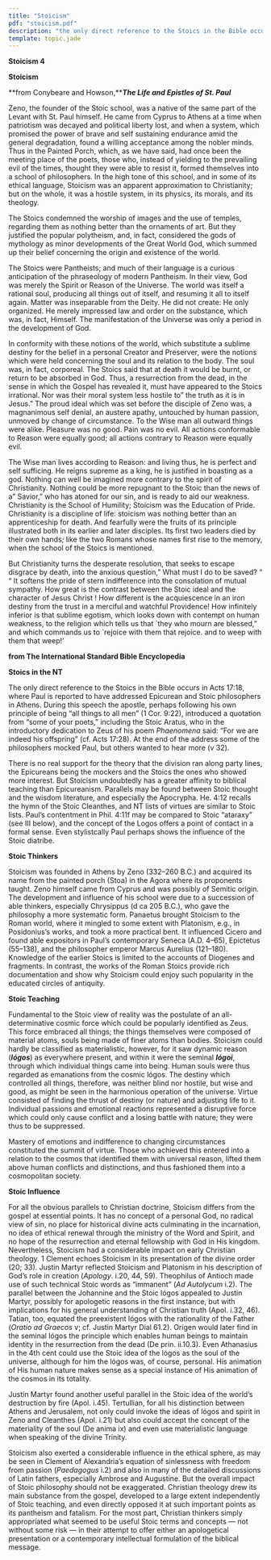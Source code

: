 ```yaml
---
title: "Stoicism"
pdf: "stoicism.pdf"
description: "the only direct reference to the Stoics in the Bible occurs in Acts 17:18, where Paul is reported to have addressed Epicurean and Stoic philosophers in Athens."
template: topic.jade
---
```



**Stoicism 4**

**Stoicism**

**from Conybeare and Howson,*****The Life and Epistles of St. Paul***

Zeno, the founder of the Stoic school, was a native of the same part of
the Levant with St. Paul himself. He came from Cyprus to Athens at a
time when patriotism was decayed and political liberty lost, and when a
system, which promised the power of brave and self sustaining endurance
amid the general degradation, found a willing acceptance among the
nobler minds. Thus in the Painted Porch, which, as we have said, had
once been the meeting place of the poets, those who, instead of yielding
to the prevailing evil of the times, thought they were able to resist
it, formed themselves into a school of philosophers. In the high tone of
this school, and in some of its ethical language, Stoicism was an
apparent approximation to Christianity; but on the whole, it was a
hostile system, in its physics, its morals, and its theology.

The Stoics condemned the worship of images and the use of temples,
regarding them as nothing better than the ornaments of art. But they
justified the popular polytheism, and, in fact, considered the gods of
mythology as minor developments of the Great World God, which summed up
their belief concerning the origin and existence of the world.

The Stoics were Pantheists; and much of their language is a curious
anticipation of the phraseology of modern Pantheism. In their view, God
was merely the Spirit or Reason of the Universe. The world was itself a
rational soul, producing all things out of itself, and resuming it all
to itself again. Matter was inseparable from the Deity. He did not
create: He only organized. He merely impressed law and order on the
substance, which was, in fact, Himself. The manifestation of the
Universe was only a period in the development of God.

In conformity with these notions of the world, which substitute a
sublime destiny for the belief in a personal Creator and Preserver, were
the notions which were held concerning the soul and its relation to the
body. The soul was, in fact, corporeal. The Stoics said that at death it
would be burnt, or return to be absorbed in God. Thus, a resurrection
from the dead, in the sense in which the Gospel has revealed it, must
have appeared to the Stoics irrational. Nor was their moral system less
hostile to” the truth as it is in Jesus.” The proud ideal which was set
before the disciple of Zeno was, a magnanimous self denial, an austere
apathy, untouched by human passion, unmoved by change of circumstance.
To the Wise man all outward things were alike. Pleasure was no good.
Pain was no evil. All actions conformable to Reason were equally good;
all actions contrary to Reason were equally evil.

The Wise man lives according to Reason: and living thus, he is perfect
and self sufficing. He reigns supreme as a king, he is justified in
boasting as a god. Nothing can well be imagined more contrary to the
spirit of Christianity. Nothing could be more repugnant to the Stoic
than the news of a” Savior,” who has atoned for our sin, and is ready to
aid our weakness. Christianity is the School of Humility; Stoicism was
the Education of Pride. Christianity is a discipline of life: stoicism
was nothing better than an apprenticeship for death. And fearfully were
the fruits of its principle illustrated both in its earlier and later
disciples. Its first two leaders died by their own hands; like the two
Romans whose names first rise to the memory, when the school of the
Stoics is mentioned.

But Christianity turns the desperate resolution, that seeks to escape
disgrace by death, into the anxious question,” What must I do to be
saved? “ “ It softens the pride of stern indifference into the
consolation of mutual sympathy. How great is the contrast between the
Stoic ideal and the character of Jesus Christ ! How different is the
acquiescence in an iron destiny from the trust in a merciful and
watchful Providence! How infinitely inferior is that sublime egotism,
which looks down with contempt on human weakness, to the religion which
tells us that \`they who mourn are blessed,” and which commands us to
\`rejoice with them that rejoice. and to weep with them that weep!’

**from The International Standard Bible Encyclopedia**

**Stoics in the NT**

The only direct reference to the Stoics in the Bible occurs in Acts
17:18, where Paul is reported to have addressed Epicurean and Stoic
philosophers in Athens. During this speech the apostle, perhaps
following his own principle of being “all things to all men” (1 Cor.
9:22), introduced a quotation from “some of your poets,” including the
Stoic Aratus, who in the introductory dedication to Zeus of his poem
*Phaenomena* said: “For we are indeed his offspring” (cf. Acts 17:28).
At the end of the address some of the philosophers mocked Paul, but
others wanted to hear more (v 32).

There is no real support for the theory that the division ran along
party lines, the Epicureans being the mockers and the Stoics the ones
who showed more interest. But Stoicism undoubtedly has a greater
affinity to biblical teaching than Epicureanism. Parallels may be found
between Stoic thought and the wisdom literature, and especially the
Apocrypha. He. 4:12 recalls the hymn of the Stoic Cleanthes, and NT
lists of virtues are similar to Stoic lists. Paul’s contentment in Phil.
4:11f may be compared to Stoic “ataraxy” (see III below), and the
concept of the Logos offers a point of contact in a formal sense. Even
stylistcally Paul perhaps shows the influence of the Stoic diatribe.

**Stoic Thinkers**

Stoicism was founded in Athens by Zeno (332–260 B.C.) and acquired its
name from the painted porch (Stoa) in the Agora where its proponents
taught. Zeno himself came from Cyprus and was possibly of Semitic
origin. The development and influence of his school were due to a
succession of able thinkers, especially Chrysippus (d ca 205 B.C.), who
gave the philosophy a more systematic form. Panaetus brought Stoicism to
the Roman world, where it mingled to some extent with Platonism, e.g.,
in Posidonius’s works, and took a more practical bent. It influenced
Cicero and found able expositors in Paul’s contemporary Seneca (A.D.
4–65), Epictetus (55–138), and the philosopher emperor Marcus Aurelius
(121–180). Knowledge of the earlier Stoics is limited to the accounts of
Diogenes and fragments. In contrast, the works of the Roman Stoics
provide rich documentation and show why Stoicism could enjoy such
popularity in the educated circles of antiquity.

**Stoic Teaching**

Fundamental to the Stoic view of reality was the postulate of an
all-determinative cosmic force which could be popularly identified as
Zeus. This force embraced all things; the things themselves were
composed of material atoms, souls being made of finer atoms than bodies.
Stoicism could hardly be classified as materialistic, however, for it
saw dynamic reason (***lógos***) as everywhere present, and within it
were the seminal ***lógoi***, through which individual things came into
being. Human souls were thus regarded as emanations from the cosmic
lógos. The destiny which controlled all things, therefore, was neither
blind nor hostile, but wise and good, as might be seen in the harmonious
operation of the universe. Virtue consisted of finding the thrust of
destiny (or nature) and adjusting life to it. Individual passions and
emotional reactions represented a disruptive force which could only
cause conflict and a losing battle with nature; they were thus to be
suppressed.

Mastery of emotions and indifference to changing circumstances
constituted the summit of virtue. Those who achieved this entered into a
relation to the cosmos that identified them with universal reason,
lifted them above human conflicts and distinctions, and thus fashioned
them into a cosmopolitan society.

**Stoic Influence**

For all the obvious parallels to Christian doctrine, Stoicism differs
from the gospel at essential points. It has no concept of a personal
God, no radical view of sin, no place for historical divine acts
culminating in the incarnation, no idea of ethical renewal through the
ministry of the Word and Spirit, and no hope of the resurrection and
eternal fellowship with God in His kingdom. Nevertheless, Stoicism had a
considerable impact on early Christian theology. 1 Clement echoes
Stoicism in its presentation of the divine order (20; 33). Justin Martyr
reflected Stoicism and Platonism in his description of God’s role in
creation (*Apology*. i.20, 44, 59). Theophilus of Antioch made use of
such technical Stoic words as “immanent” (*Ad Autolycum* i.2). The
parallel between the Johannine and the Stoic lógos appealed to Justin
Martyr, possibly for apologetic reasons in the first instance, but with
implications for his general understanding of Christian truth (Apol.
i.32, 46). Tatian, too, equated the preexistent lógos with the
rationality of the Father (*Oratio ad Graecos* v; cf. Justin Martyr Dial
61.2). Origen would later find in the seminal lógos the principle which
enables human beings to maintain identity in the resurrection from the
dead (De prin. ii.10.3). Even Athanasius in the 4th cent could use the
Stoic idea of the lógos as the soul of the universe, although for him
the lógos was, of course, personal. His animation of His human nature
makes sense as a special instance of His animation of the cosmos in its
totality.

Justin Martyr found another useful parallel in the Stoic idea of the
world’s destruction by fire (Apol. i.45). Tertullian, for all his
distinction between Athens and Jerusalem, not only could invoke the
ideas of lógos and spirit in Zeno and Cleanthes (Apol. i.21) but also
could accept the concept of the materiality of the soul (De anima ix)
and even use materialistic language when speaking of the divine Trinity.

Stoicism also exerted a considerable influence in the ethical sphere, as
may be seen in Clement of Alexandria’s equation of sinlessness with
freedom from passion (*Paedagogus* i.2) and also in many of the detailed
discussions of Latin fathers, especially Ambrose and Augustine. But the
overall impact of Stoic philosophy should not be exaggerated. Christian
theology drew its main substance from the gospel, developed to a large
extent independently of Stoic teaching, and even directly opposed it at
such important points as its pantheism and fatalism. For the most part,
Christian thinkers simply appropriated what seemed to be useful Stoic
terms and concepts — not without some risk — in their attempt to offer
either an apologetical presentation or a contemporary intellectual
formulation of the biblical message.

